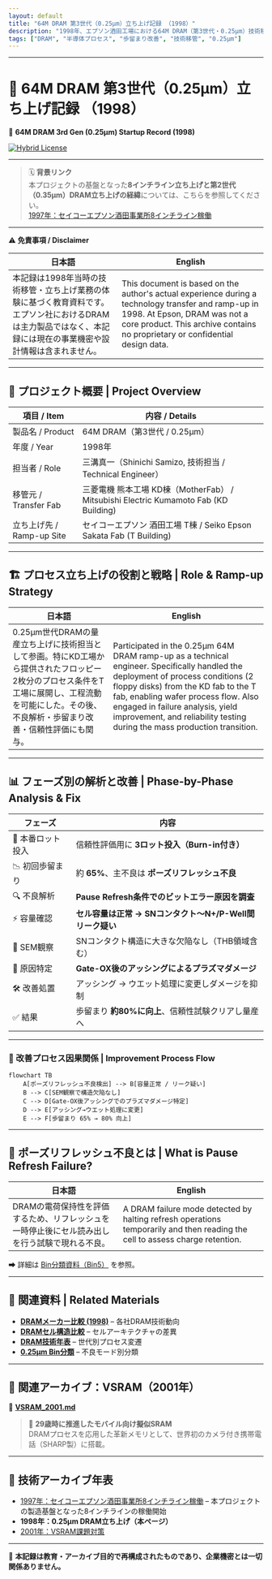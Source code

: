 ```yaml
---
layout: default
title: "64M DRAM 第3世代（0.25μm）立ち上げ記録 （1998）"
description: "1998年、エプソン酒田工場における64M DRAM（第3世代・0.25μm）技術移管・立ち上げ記録。歩留まり改善や不良解析の実体験を再構成。"
tags: ["DRAM", "半導体プロセス", "歩留まり改善", "技術移管", "0.25μm"]
---
```


---

# 📘 64M DRAM 第3世代（0.25μm）立ち上げ記録 （1998）
📘 **64M DRAM 3rd Gen (0.25μm) Startup Record (1998)**  

[![Hybrid License](https://img.shields.io/badge/license-Hybrid-blueviolet)](https://samizo-aitl.github.io/Edusemi-Plus/archive/#license)

---

> 🗓️ **背景リンク**  
> 本プロジェクトの基盤となった**8インチライン立ち上げと第2世代（0.35μm）DRAM立ち上げの経緯**については、こちらを参照してください。  
> [1997年：セイコーエプソン酒田事業所8インチライン稼働](../in1997/Epson_Sakata_8inch_Line.md)

---

⚠️ **免責事項 / Disclaimer**  

| 日本語 | English |
|--------|---------|
| 本記録は1998年当時の技術移管・立ち上げ業務の体験に基づく教育資料です。エプソン社におけるDRAMは主力製品ではなく、本記録には現在の事業機密や設計情報は含まれません。 | This document is based on the author's actual experience during a technology transfer and ramp-up in 1998. At Epson, DRAM was not a core product. This archive contains no proprietary or confidential design data. |

---

## 🧭 プロジェクト概要 | Project Overview

| 項目 / Item             | 内容 / Details                                                |
|------------------------|---------------------------------------------------------------|
| 製品名 / Product       | 64M DRAM（第3世代 / 0.25μm）                                  |
| 年度 / Year            | 1998年                                                       |
| 担当者 / Role          | 三溝真一（Shinichi Samizo, 技術担当 / Technical Engineer）         |
| 移管元 / Transfer Fab   | 三菱電機 熊本工場 KD棟（MotherFab） / Mitsubishi Electric Kumamoto Fab (KD Building) |
| 立ち上げ先 / Ramp-up Site | セイコーエプソン 酒田工場 T棟 / Seiko Epson Sakata Fab (T Building) |

---

## 🏗️ プロセス立ち上げの役割と戦略 | Role & Ramp-up Strategy

| 日本語 | English |
|--------|---------|
| 0.25μm世代DRAMの量産立ち上げに技術担当として参画。特にKD工場から提供されたフロッピー2枚分のプロセス条件をT工場に展開し、工程流動を可能にした。その後、不良解析・歩留まり改善・信頼性評価にも関与。 | Participated in the 0.25μm 64M DRAM ramp-up as a technical engineer. Specifically handled the deployment of process conditions (2 floppy disks) from the KD fab to the T fab, enabling wafer process flow. Also engaged in failure analysis, yield improvement, and reliability testing during the mass production transition. |

---

## 📊 フェーズ別の解析と改善 | Phase-by-Phase Analysis & Fix

| フェーズ | 内容 |
|---------|------|
| 🔹 本番ロット投入 | 信頼性評価用に **3ロット投入（Burn-in付き）** |
| 📉 初回歩留まり | 約 **65%**、主不良は **ポーズリフレッシュ不良** |
| 🔍 不良解析 | **Pause Refresh条件でのビットエラー原因を調査** |
| ⚡ 容量確認 | **セル容量は正常 → SNコンタクト〜N+/P-Well間リーク疑い** |
| 🧐 SEM観察 | SNコンタクト構造に大きな欠陥なし（THB領域含む） |
| 📌 原因特定 | **Gate-OX後のアッシングによるプラズマダメージ** |
| 🛠️ 改善処置 | アッシング → ウエット処理に変更しダメージを抑制 |
| ✅ 結果 | 歩留まり **約80%に向上**、信頼性試験クリアし量産へ |

---

### 🔄 改善プロセス因果関係 | Improvement Process Flow

```mermaid
flowchart TB
    A[ポーズリフレッシュ不良検出] --> B[容量正常 / リーク疑い]
    B --> C[SEM観察で構造欠陥なし]
    C --> D[Gate-OX後アッシングでのプラズマダメージ特定]
    D --> E[アッシング→ウエット処理に変更]
    E --> F[歩留まり 65% → 80% 向上]
```

---

## 🧪 ポーズリフレッシュ不良とは | What is Pause Refresh Failure?

| 日本語 | English |
|--------|---------|
| DRAMの電荷保持性を評価するため、リフレッシュを一時停止後にセル読み出しを行う試験で現れる不良。 | A DRAM failure mode detected by halting refresh operations temporarily and then reading the cell to assess charge retention. |

➡ 詳細は [Bin分類資料（Bin5）](./dram_wafer_test_binclass_0.25um.md) を参照。

---

## 📎 関連資料 | Related Materials

- **[DRAMメーカー比較 (1998)](DRAM_Maker_Comparison_1998.md)** – 各社DRAM技術動向
- **[DRAMセル構造比較](DRAM_Cell_Structure_Comparison.md)** – セルアーキテクチャの差異
- **[DRAM技術年表](DRAM_Cell_Technology_Chronology.md)** – 世代別プロセス変遷
- **[0.25μm Bin分類](dram_wafer_test_binclass_0.25um.md)** – 不良モード別分類

---

## 🔗 関連アーカイブ：VSRAM（2001年）

📄 [**VSRAM_2001.md**](../in2001/VSRAM_2001.md)  
> 🚀 **29歳時に推進したモバイル向け擬似SRAM**  
> DRAMプロセスを応用した革新メモリとして、世界初のカメラ付き携帯電話（SHARP製）に搭載。

---

## 📅 技術アーカイブ年表

- [1997年：セイコーエプソン酒田事業所8インチライン稼働](../in1997/Epson_Sakata_8inch_Line.md) – 本プロジェクトの製造基盤となった8インチラインの稼働開始
- **1998年：0.25μm DRAM立ち上げ（本ページ）**
- [2001年：VSRAM課題対策](../in2001/VSRAM_2001.md)

---

📘 **本記録は教育・アーカイブ目的で再構成されたものであり、企業機密とは一切関係ありません。**

